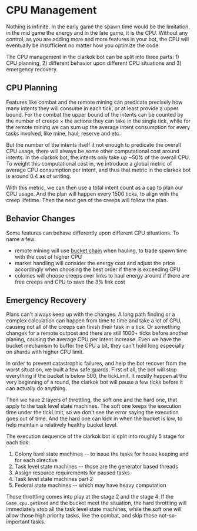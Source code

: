 # CPU Management

Nothing is infinite. In the early game the spawn time would be the limitation, in the mid game the energy and in the late game, it is the CPU. Without any control, as you are adding more and more features in your bot, the CPU will eventually be insufficient no matter how you optimize the code. 

The CPU management in the clarkok bot can be split into three parts: 1) CPU planning, 2) different behavior upon different CPU situations and 3) emergency recovery. 

## CPU Planning

Features like combat and the remote mining can predicate precisely how many intents they will consume in each tick, or at least provide a upper bound. For the combat the upper bound of the intents can be counted by the number of creeps × the actions they can take in the single tick, while for the remote mining we can sum up the average intent consumption for every tasks involved, like mine, haul, reserve and etc.

But the number of the intents itself it not enough to predicate the overall CPU usage, there will always be some other computational cost around intents. In the clarkok bot, the intents only take up ~50% of the overall CPU. To weight this computational cost in, we introduce a global metric of average CPU consumption per intent, and thus that metric in the clarkok bot is around 0.4 as of writing.

With this metric, we can then use a total intent count as a cap to plan our CPU usage. And the plan will happen every 1500 ticks, to align with the creep lifetime. Then the next gen of the creeps will follow the plan.

## Behavior Changes

Some features can behave differently upon different CPU situations. To name a few:

- remote mining will use [bucket chain](https://wiki.screepspl.us/index.php/Energy#Bucket_Chain) when hauling, to trade spawn time with the cost of higher CPU
- market handling will consider the energy cost and adjust the price accordingly when choosing the best order if there is exceeding CPU
- colonies will choose creeps over links to haul energy around if there are free creeps and CPU to save the 3% link cost

## Emergency Recovery

Plans can't always keep up with the changes. A long path finding or a complex calculation can happen from time to time and take a lot of CPU, causing not all of the creeps can finish their task in a tick. Or something changes for a remote outpost and there are still 1000+ ticks before another planing, causing the average CPU per intent increase. Even we have the bucket mechanism to buffer the CPU a bit, they can't hold long especially on shards with higher CPU limit.

In order to prevent catastrophic failures, and help the bot recover from the worst situation, we built a few safe guards. First of all, the bot will stop everything if the bucket is below 500, the tickLimit. It mostly happen at the very beginning of a round, the clarkok bot will pause a few ticks before it can actually do anything.

Then we have 2 layers of throttling, the soft one and the hard one, that apply to the task level state machines. The soft one keeps the execution time under the tickLimit, so we don't see the error saying the execution goes out of time. And the hard one can kick in when the bucket is low, to help maintain a relatively healthy bucket level.

The execution sequence of the clarkok bot is split into roughly 5 stage for each tick:

1. Colony level state machines -- to issue the tasks for house keeping and for each directive
2. Task level state machines -- those are the generator based threads
3. Assign resource requirements for paused tasks
4. Task level state machines part 2
5. Federal state machines -- which may have heavy computation

Those throttling comes into play at the stage 2 and the stage 4. If the `Game.cpu.getUsed` and the bucket meet the situation, the hard throttling will immediately stop all the task level state machines, while the soft one will allow those high priority tasks, like the combat, and skip those not-so-important tasks.
